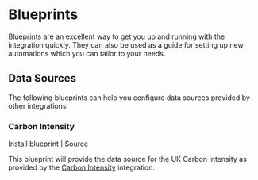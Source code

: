 # Blueprints

[Blueprints](https://www.home-assistant.io/docs/automation/using_blueprints/) are an excellent way to get you up and running with the integration quickly. They can also be used as a guide for setting up new automations which you can tailor to your needs.

## Data Sources

The following blueprints can help you configure data sources provided by other integrations

### Carbon Intensity

[Install blueprint](https://my.home-assistant.io/redirect/blueprint_import/?blueprint_url=https%3A%2F%2Fgithub.com%2FBottlecapDave%2FHomeAssistant-OctopusEnergy%2Fblob%2Fmain%2F_docs%2Fblueprints%target_time_periods_carbon_intensity.yaml) | [Source](./blueprints/target_time_periods_carbon_intensity.yaml)

This blueprint will provide the data source for the UK Carbon Intensity as provided by the [Carbon Intensity](https://github.com/BottlecapDave/HomeAssistant-CarbonIntensity) integration.